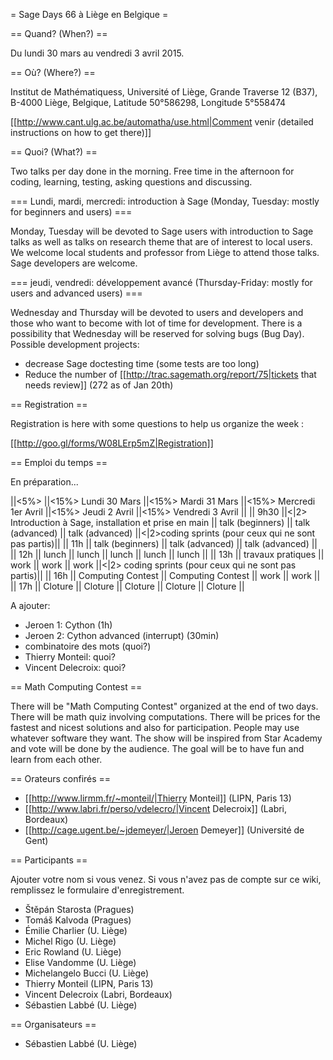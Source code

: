 = Sage Days 66 à Liège en Belgique =

== Quand? (When?) ==

Du lundi 30 mars au vendredi 3 avril 2015.

== Où? (Where?) ==

Institut de Mathématiquess,
Université of Liège,
Grande Traverse 12 (B37),
B-4000 Liège, Belgique,
Latitude 50°586298, Longitude 5°558474

[[http://www.cant.ulg.ac.be/automatha/use.html|Comment venir (detailed instructions on how to get there)]]

== Quoi? (What?) ==

Two talks per day done in the morning. Free time in the afternoon for coding, learning, testing, asking questions and discussing.

=== Lundi, mardi, mercredi: introduction à Sage (Monday, Tuesday: mostly for beginners and users) ===

Monday, Tuesday will be devoted to Sage users with introduction to Sage talks as well as talks on research theme that are of interest to local users. We welcome local students and professor from Liège to attend those talks. Sage developers are welcome.

=== jeudi, vendredi: développement avancé (Thursday-Friday: mostly for users and advanced users) ===

Wednesday and Thursday will be devoted to users and developers and those who want to become with lot of time for development. There is a possibility that Wednesday will be reserved for solving bugs (Bug Day). Possible development projects:

 - decrease Sage doctesting time (some tests are too long)
 - Reduce the number of [[http://trac.sagemath.org/report/75|tickets that needs review]] (272 as of Jan 20th)

== Registration ==

Registration is here with some questions to help us organize the week :

   [[http://goo.gl/forms/W08LErp5mZ|Registration]]

== Emploi du temps  ==

En préparation...

||<5%>   ||<15%> Lundi 30 Mars ||<15%> Mardi 31 Mars ||<15%> Mercredi 1er Avril ||<15%> Jeudi 2 Avril ||<15%> Vendredi 3 Avril ||
|| 9h30  ||<|2>  Introduction à Sage, installation et prise en main || talk (beginners) || talk (advanced) || talk (advanced) ||<|2>coding sprints (pour ceux qui ne sont pas partis)||
|| 11h   ||                       talk (beginners)   || talk (advanced) || talk (advanced) ||
|| 12h   || lunch              || lunch              || lunch           || lunch || lunch ||
|| 13h   || travaux pratiques  || work               || work            || work ||<|2> coding sprints (pour ceux qui ne sont pas partis)||
|| 16h   || Computing Contest  || Computing Contest  || work            || work ||
|| 17h   || Cloture || Cloture || Cloture || Cloture || Cloture         ||

A ajouter:

 * Jeroen 1: Cython (1h)
 * Jeroen 2: Cython advanced (interrupt) (30min)
 * combinatoire des mots (quoi?)
 * Thierry Monteil: quoi?
 * Vincent Delecroix: quoi?

== Math Computing Contest ==

There will be "Math Computing Contest" organized at the end of two days. There will be math quiz involving computations. There will be prices for the fastest and nicest solutions and also for participation. People may use whatever software they want. The show will be inspired from Star Academy and vote will be done by the audience. The goal will be to have fun and learn from each other.

== Orateurs confirés ==

 * [[http://www.lirmm.fr/~monteil/|Thierry Monteil]] (LIPN, Paris 13)
 * [[http://www.labri.fr/perso/vdelecro/|Vincent Delecroix]] (Labri, Bordeaux)
 * [[http://cage.ugent.be/~jdemeyer/|Jeroen Demeyer]] (Université de Gent)

== Participants ==

Ajouter votre nom si vous venez. Si vous n'avez pas de compte sur ce wiki, remplissez le formulaire d'enregistrement.

 * Štěpán Starosta (Pragues)
 * Tomáš Kalvoda (Pragues)
 * Émilie Charlier (U. Liège)
 * Michel Rigo (U. Liège)
 * Eric Rowland (U. Liège)
 * Elise Vandomme (U. Liège)
 * Michelangelo Bucci (U. Liège)
 * Thierry Monteil (LIPN, Paris 13)
 * Vincent Delecroix (Labri, Bordeaux)
 * Sébastien Labbé (U. Liège)

== Organisateurs ==

 * Sébastien Labbé (U. Liège)
